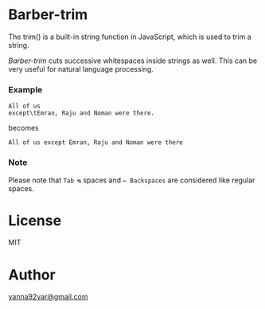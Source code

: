 # Barber-trim

The trim() is a built-in string function in JavaScript, which is used to trim a string.

*Barber-trim* cuts successive whitespaces inside strings as well. This can be very useful for natural language processing.

### Example
```
All of us
except\tEmran, Raju and Noman were there.
```

becomes

```All of us except Emran, Raju and Noman were there```

### Note
Please note that `Tab ↹` spaces and `← Backspaces` are considered like regular spaces.

# License

MIT

# Author

yanna92yar@gmail.com